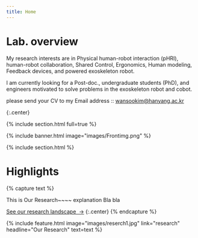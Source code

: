 ```yaml
---
title: Home
---
```


# Lab. overview 

My research interests are in Physical human-robot interaction (pHRI), human-robot collaboration, Shared Control, Ergonomics, Human modeling, Feedback devices, and powered exoskeleton robot.

I am currently looking for a Post-doc., undergraduate students (PhD), and engineers motivated to solve problems in the exoskeleton robot and cobot.

please send your CV to my Email address :: wansookim@hanyang.ac.kr

{:.center}

{% include section.html full=true %}

{% include banner.html image="images/Frontimg.png" %}

{% include section.html %}

# Highlights

{% capture text %}

This is Our Research~~~~ explanation Bla bla

[See our research landscape &nbsp;→](research)
{:.center}
{% endcapture %}

{%
  include feature.html
  image="images/reserch1.jpg"
  link="research"
  headline="Our Research"
  text=text
%}










<!-- {% capture text %}

Our group is fully commited to open science, such as open source softwares/packages, public datasets, open access publications. We believe open science can lead to impactful big science.

[Visit our open science portal &nbsp;→](OpenScience)
{:.center}
{% endcapture %}

{%
  include feature.html
  image="images/open.svg"
  link="resources"
  headline="Our Resources"
  text=text
%}

{% capture text %}

We are building a team with diverse background and expertises, from software enigneering, machine learning, image analysis, data analysis to microscopy and computational biomedical modeling. 

[Meet our team &nbsp;→](team)
{:.center}
{% endcapture %}

{%
  include feature.html
  image="images/team.svg"
  link="team"
  headline="Our Team"
  text=text
%} -->
